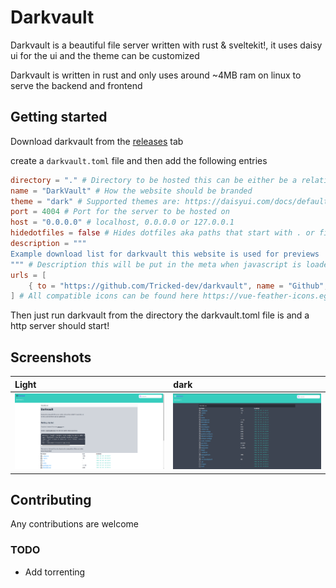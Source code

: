 # Darkvault

Darkvault is a beautiful file server written with rust & sveltekit!, it uses daisy ui for the ui and the theme can be customized

Darkvault is written in rust and only uses around ~4MB ram on linux to serve the backend and frontend

## Getting started

Download darkvault from the [releases](https://github.com/Tricked-dev/darkvault/releases) tab

create a `darkvault.toml` file and then add the following entries

```toml
directory = "." # Directory to be hosted this can be either be a relative path or a direct path
name = "DarkVault" # How the website should be branded
theme = "dark" # Supported themes are: https://daisyui.com/docs/default-themes
port = 4004 # Port for the server to be hosted on
host = "0.0.0.0" # localhost, 0.0.0.0 or 127.0.0.1
hidedotfiles = false # Hides dotfiles aka paths that start with . or files that start with . these files/folders will not be able to be downloaded/accessed
description = """
Example download list for darkvault this website is used for previews
""" # Description this will be put in the meta when javascript is loaded
urls = [
    { to = "https://github.com/Tricked-dev/darkvault", name = "Github", icon = "GithubIcon" },
] # All compatible icons can be found here https://vue-feather-icons.egoist.sh/
```

Then just run darkvault from the directory the darkvault.toml file is and a http server should start!

## Screenshots

| Light                   | dark                    |
| :---------------------- | :---------------------- |
| ![](images/PoZCLVP.png) | ![](images/YFLi5LL.png) |

## Contributing

Any contributions are welcome

### TODO

- Add torrenting
